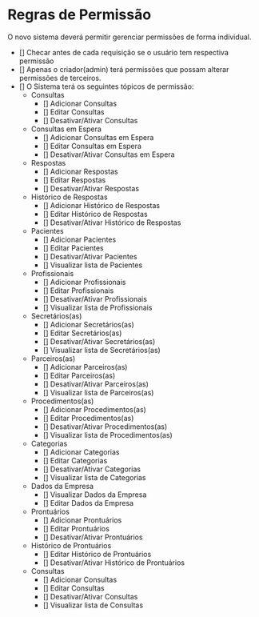 # Regras de Permissão
<!-- ✅ emoji de confirmação -->

O novo sistema deverá permitir gerenciar permissões de forma individual.

- [] Checar antes de cada requisição se o usuário tem respectiva permissão
- [] Apenas o criador(admin) terá permissões que possam alterar permissões de terceiros.
- [] O Sistema terá os seguintes tópicos de permissão:  
  - Consultas
    - [] Adicionar Consultas
    - [] Editar Consultas
    - [] Desativar/Ativar Consultas
  - Consultas em Espera
    - [] Adicionar Consultas em Espera
    - [] Editar Consultas em Espera
    - [] Desativar/Ativar Consultas em Espera
  - Respostas
    - [] Adicionar Respostas
    - [] Editar Respostas
    - [] Desativar/Ativar Respostas
  - Histórico de Respostas
    - [] Adicionar Histórico de Respostas
    - [] Editar Histórico de Respostas
    - [] Desativar/Ativar Histórico de Respostas
  - Pacientes
    - [] Adicionar Pacientes
    - [] Editar Pacientes
    - [] Desativar/Ativar Pacientes
    - [] Visualizar lista de Pacientes
  - Profissionais
    - [] Adicionar Profissionais
    - [] Editar Profissionais
    - [] Desativar/Ativar Profissionais
    - [] Visualizar lista de Profissionais
  - Secretários(as)
    - [] Adicionar Secretários(as)
    - [] Editar Secretários(as)
    - [] Desativar/Ativar Secretários(as)
    - [] Visualizar lista de Secretários(as)
  - Parceiros(as)
    - [] Adicionar Parceiros(as)
    - [] Editar Parceiros(as)
    - [] Desativar/Ativar Parceiros(as)
    - [] Visualizar lista de Parceiros(as)
  - Procedimentos(as)
    - [] Adicionar Procedimentos(as)
    - [] Editar Procedimentos(as)
    - [] Desativar/Ativar Procedimentos(as)
    - [] Visualizar lista de Procedimentos(as)
  - Categorias
    - [] Adicionar Categorias
    - [] Editar Categorias
    - [] Desativar/Ativar Categorias
    - [] Visualizar lista de Categorias
  - Dados da Empresa
    - [] Visualizar Dados da Empresa
    - [] Editar Dados da Empresa
  - Prontuários
    - [] Adicionar Prontuários
    - [] Editar Prontuários
    - [] Desativar/Ativar Prontuários
  - Histórico de Prontuários
    - [] Editar Histórico de Prontuários
    - [] Desativar/Ativar Histórico de Prontuários
  - Consultas
    - [] Adicionar Consultas
    - [] Editar Consultas
    - [] Desativar/Ativar Consultas
    - [] Visualizar lista de Consultas
